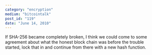```yaml
---
category: "encryption"
medium: "bitcointalk"
post_id: "119"
date: "June 14, 2010"
---
```

If SHA-256 became completely broken, I think we could come to some agreement about what the honest block chain was before the trouble started, lock that in and continue from there with a new hash function.